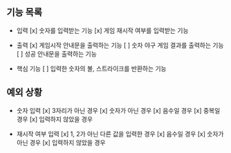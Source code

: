 ## 기능 목록

- 입력
  [x] 숫자를 입력받는 기능
  [x] 게임 재시작 여부를 입력받는 기능

- 출력
  [x] 게임시작 안내문을 출력하는 기능
  [ ] 숫자 야구 게임 결과를 출력하는 기능
  [ ] 성공 안내문을 출력하는 기능

- 핵심 기능
  [ ] 입력한 숫자의 볼, 스트라이크를 반환하는 기능

## 예외 상황

- 숫자 입력
  [x] 3자리가 아닌 경우
  [x] 숫자가 아닌 경우
  [x] 음수일 경우
  [x] 중복일 경우
  [x] 입력하지 않았을 경우

- 재시작 여부 입력
  [x] 1, 2가 아닌 다른 값을 입력한 경우
  [x] 음수일 경우
  [x] 숫자가 아닌 경우
  [x] 입력하지 않았을 경우
